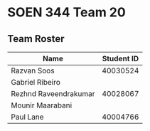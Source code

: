 # SOEN 344 Team 20  

## Team Roster
Name | Student ID
---- | ----------
Razvan Soos | 40030524
Gabriel Ribeiro | 
Rezhnd Raveendrakumar | 40028067
Mounir Maarabani | 
Paul Lane | 40004766  
